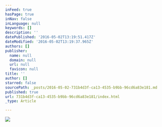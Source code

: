 ```yaml
---
inFeed: true
hasPage: true
inNav: false
inLanguage: null
keywords: []
description: ''
datePublished: '2016-05-02T13:19:51.417Z'
dateModified: '2016-05-02T13:19:37.965Z'
authors: []
publisher:
  name: null
  domain: null
  url: null
  favicon: null
title: ''
author: []
starred: false
sourcePath: _posts/2016-05-02-731b4d3f-ca13-4535-b9bb-96cd6a83e181.md
published: true
url: 731b4d3f-ca13-4535-b9bb-96cd6a83e181/index.html
_type: Article

---
```

![](https://the-grid-user-content.s3-us-west-2.amazonaws.com/3d7cbe89-544a-46ee-976e-f23cb55d0613.jpg)
